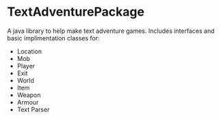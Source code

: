 TextAdventurePackage
====================

A java library to help make text adventure games.
Includes interfaces and basic implimentation classes for:

  - Location
  - Mob
  - Player
  - Exit
  - World
  - Item
  - Weapon
  - Armour
  - Text Parser